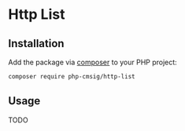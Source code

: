 # Http List

## Installation

Add the package via [composer](https://getcomposer.org) to your PHP project:

```bash
composer require php-cmsig/http-list
```

## Usage

TODO
